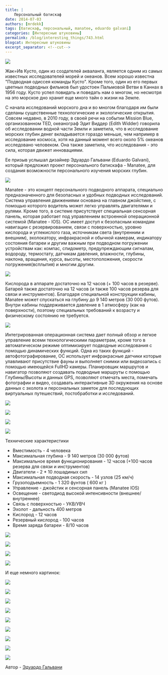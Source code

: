 ```yaml
---
title: |
    Персональный батискаф
date: 2014-07-03
authors: [mrdekk]
tags: [батискаф, персональный, manatee, eduardo galvani]
categories: [Интересные штуковины]
permalink: /blog/interesting_things/743.html
blogcat: Интересные штуковины
excerpt_separator: <!--cut-->
---
```



![](http://itw66.ru/uploads/images/00/00/01/2014/07/03/7b7a39.jpg)


Жак=Ив Кусто, один из создателей акваланга, является одним из самых известных исследователей морей и океанов. Всем хорошо известна "Подводная одиссея команды Кусто". Кроме того, один из его первых цветных подводных фильмов был удостоен Пальмовой Ветви в Каннах в 1956 году. Кусто успел повидать и поведать нам о многом, но несмотря на это морское дно хранит еще много тайн о жизни на Земле. 

С начала исследований морского дна и во многом благодаря им были сделаны существенные технологические и экологические открытия. Совсем недавно, в 2010 году, в своей речи на событии Mission Blue, организованном TED, океанограф Эдит Виддер (Edith Widder) говорила об исследовании водной части Земли и заметила, что в исследование морских глубин денег вкладывается гораздо меньше, чем например в исследование космоса, хотя на данный момент всего около 5% океанов исследовано человеком. Она также заметила, что исследования - это сила, которая движет инновациями.

Ее призыв услышал дизайнер Эдуардо Гальвани (Eduardo Galvani), который предложил проект персонального батискафа - Manatee, для создания возможности персонального изучения морских глубин.


<!--cut-->



![](http://itw66.ru/uploads/images/00/00/01/2014/07/03/e24ece.jpg)


Manatee - это концепт персонального подводного аппарата, специально предназначенного для безопасных и удобных подводных исследований. Система управления движениями основана на главном джойстике, с помощью которого водитель может легко управлять двигателями и рулями. Кроме того, в системе присутствует специальная сенсорная панель, которая работает под управлением встроенной операционной системой (Manatee - IOS). ОС имеет доступ к безопасным командам навигации с резервированием, связи с поверхностью, уровню кислорода и углекислого газа, источникам света (внутренним и внешним), эхолокатору, инфракрасной и обычной камерам, индикатору состояния батареи и другим важным при подводном погружении устройствам как: компас, спидометр, предупреждающим сигналам, водороду, термостату, датчикам давления, влажности, глубины, наклона, вращения, курса, высоты, местоположения, скорости погружения(всплытия) и многим другим.


![](http://itw66.ru/uploads/images/00/00/01/2014/07/03/f63a37.jpg)


Кислорода в аппарате достаточно на 12 часов (+ 100 часов в резерве). Батарей также достаточно на 12 часов (и также 100 часов резерва для связи и инструментов). Благодаря специальной конструкции кабины, Manatee может спускаться на глубину до 9 140 метров (30 000 футов). Внутри кабины поддерживается давление в 1 атмосферу (как на поверхности), поэтому специальных требований к возрасту и физическому состоянию не требуется.


![](http://itw66.ru/uploads/images/00/00/01/2014/07/03/16cfe0.jpg)


Интегрированная операционная система дает полный обзор и легкое управление всеми технологическими параметрам, кроме того в автоматическом режиме оптимизирует подводные исследования с помощью динамических функций. Одна из таких функций - автофотографирование, ОС использует инфракрасные датчики которые улавливают присутствие фауны и выполняет снимки или видеозапись с помощью имеющейся FullHD камеры. Планировщик маршрутов и навигатор позволяют создавать подводные маршруты с помощью Глубины/Высоты и данных GPS, позволяют отмечать места, помечать фотографии и видео, создавать интерактивные 3D окружения на основе данных с эхолота и персональных заметок для последующих виртуальных путешествий, постобработки и исследований.


![](http://itw66.ru/uploads/images/00/00/01/2014/07/03/9a57cd.jpg)


![](http://itw66.ru/uploads/images/00/00/01/2014/07/03/2469b9.jpg)


![](http://itw66.ru/uploads/images/00/00/01/2014/07/03/f5075b.jpg)


![](http://itw66.ru/uploads/images/00/00/01/2014/07/03/1efb03.jpg)


Технические характеристики



- Вместимость - 4 человека
- Максимальная глубина - 9 140 метров (30 000 футов)
- Максимальное время функционирования - 12 часов (+100 часов резерва для связи и инструментов)
- Двигатели - 2 * 10 лошадиных сил
- Максимальная подводная скорость - 14 узлов (25 км/ч)
- Грузоподъемность - 1 320 фунтов ( 600 кг )
- Управление - джойстик и сенсорная панель (Manatee IOS)
- Освещение - светодиод высокой интенсивности (внешнее/внутреннее)
- Связь с поверхностью - УКВ/УВЧ
- Эхолот - дальность 400 метров
- Кислород - 12 часов
- Резервный кислород - 100 часов
- Время заряда батареи - 8/10 часов




![](http://itw66.ru/uploads/images/00/00/01/2014/07/03/a7682f.jpg)


![](http://itw66.ru/uploads/images/00/00/01/2014/07/03/3ee9cc.jpg)


![](http://itw66.ru/uploads/images/00/00/01/2014/07/03/011e52.jpg)


![](http://itw66.ru/uploads/images/00/00/01/2014/07/03/60e5ac.jpg)


И еще немного картинок:


![](http://itw66.ru/uploads/images/00/00/01/2014/07/03/c1f882.jpg)


![](http://itw66.ru/uploads/images/00/00/01/2014/07/03/7ff07b.jpg)


![](http://itw66.ru/uploads/images/00/00/01/2014/07/03/f4ac84.jpg)


![](http://itw66.ru/uploads/images/00/00/01/2014/07/03/07e322.jpg)


![](http://itw66.ru/uploads/images/00/00/01/2014/07/03/57d09c.jpg)


![](http://itw66.ru/uploads/images/00/00/01/2014/07/03/d8d88d.jpg)


![](http://itw66.ru/uploads/images/00/00/01/2014/07/03/5bf86f.jpg)


![](http://itw66.ru/uploads/images/00/00/01/2014/07/03/2445e0.jpg)


![](http://itw66.ru/uploads/images/00/00/01/2014/07/03/1d8ee7.jpg)


Автор - [Эдуардо Гальвани](http://www.hemisferiocriativo.com/pesquisa-manatee.php)

